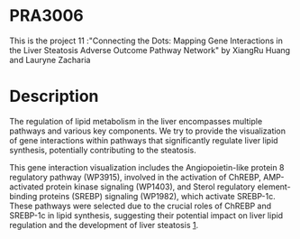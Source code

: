 # PRA3006
This is the project 11 :"Connecting the Dots: Mapping Gene Interactions in the Liver Steatosis Adverse Outcome Pathway Network" by XiangRu Huang and Lauryne Zacharia

# Description
The regulation of lipid metabolism in the liver encompasses multiple pathways and various key components. We try to provide the visualization of gene interactions within pathways that significantly regulate liver lipid synthesis, potentially contributing to the steatosis. 

This gene interaction visualization includes the Angiopoietin-like protein 8 regulatory pathway (WP3915), involved in the activation of ChREBP, AMP-activated protein kinase signaling (WP1403), and Sterol regulatory element-binding proteins (SREBP) signaling (WP1982), which activate SREBP-1c. These pathways were selected due to the crucial roles of ChREBP and SREBP-1c in lipid synthesis, suggesting their potential impact on liver lipid regulation and the development of liver steatosis [1].

[1]: https://doi-org.mu.idm.oclc.org/10.1016/j.biochi.2004.11.008 
